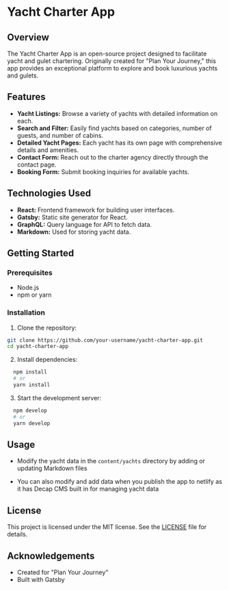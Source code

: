 # Yacht Charter App

## Overview

The Yacht Charter App is an open-source project designed to facilitate yacht and gulet chartering. Originally created for "Plan Your Journey," this app provides an exceptional platform to explore and book luxurious yachts and gulets.

## Features

- **Yacht Listings:** Browse a variety of yachts with detailed information on each.
- **Search and Filter:** Easily find yachts based on categories, number of guests, and number of cabins.
- **Detailed Yacht Pages:** Each yacht has its own page with comprehensive details and amenities.
- **Contact Form:** Reach out to the charter agency directly through the contact page.
- **Booking Form:** Submit booking inquiries for available yachts.

## Technologies Used

- **React:** Frontend framework for building user interfaces.
- **Gatsby:** Static site generator for React.
- **GraphQL:** Query language for API to fetch data.
- **Markdown:** Used for storing yacht data.

## Getting Started

### Prerequisites

- Node.js
- npm or yarn

### Installation

1. Clone the repository:
```sh
git clone https://github.com/your-username/yacht-charter-app.git
cd yacht-charter-app
```

2. Install dependencies:
```sh
  npm install
  # or
  yarn install
```

3. Start the development server:
```sh
  npm develop
  # or
  yarn develop
```

## Usage

- Modify the yacht data in the `content/yachts` directory by adding or updating Markdown files

- You can also modify and add data when you publish the app to netlify as it has Decap CMS built in for managing yacht data

## License

This project is licensed under the MIT license. See the [LICENSE](LICENSE) file for details.

## Acknowledgements

- Created for "Plan Your Journey"
- Built with Gatsby